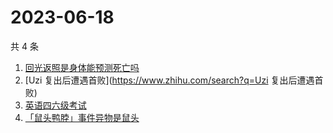 # 2023-06-18

共 4 条

<!-- BEGIN ZHIHUSEARCH -->
<!-- 最后更新时间 Sun Jun 18 2023 22:05:11 GMT+0800 (China Standard Time) -->
1. [回光返照是身体能预测死亡吗](https://www.zhihu.com/search?q=回光返照是身体能预测死亡吗)
1. [Uzi 复出后遭遇首败](https://www.zhihu.com/search?q=Uzi 复出后遭遇首败)
1. [英语四六级考试](https://www.zhihu.com/search?q=英语四六级考试)
1. [「鼠头鸭脖」事件异物是鼠头](https://www.zhihu.com/search?q=「鼠头鸭脖」事件异物是鼠头)
<!-- END ZHIHUSEARCH -->
